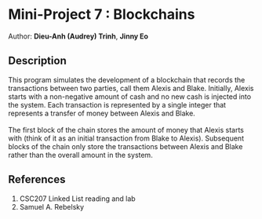 # Mini-Project 7 : Blockchains

Author: **Dieu-Anh (Audrey) Trinh**, **Jinny Eo**

## Description
This program simulates the development of a blockchain that records the transactions between two parties, call them Alexis and Blake. 
Initially, Alexis starts with a non-negative amount of cash and no new cash is injected into the system. 
Each transaction is represented by a single integer that represents a transfer of money between Alexis and Blake. \
\
The first block of the chain stores the amount of money that Alexis starts with (think of it as an initial transaction from Blake to Alexis). 
Subsequent blocks of the chain only store the transactions between Alexis and Blake rather than the overall amount in the system.

## References
1. CSC207 Linked List reading and lab
2. Samuel A. Rebelsky
